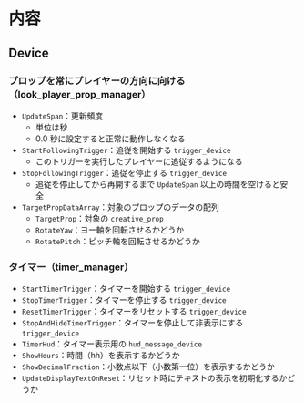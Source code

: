 ﻿# 内容
## Device
### プロップを常にプレイヤーの方向に向ける（look_player_prop_manager）
- ``UpdateSpan``：更新頻度
    - 単位は秒
    - 0.0 秒に設定すると正常に動作しなくなる
- ``StartFollowingTrigger``：追従を開始する ``trigger_device``
    - このトリガーを実行したプレイヤーに追従するようになる
- ``StopFollowingTrigger``：追従を停止する ``trigger_device``
    - 追従を停止してから再開するまで ``UpdateSpan`` 以上の時間を空けると安全
- ``TargetPropDataArray``：対象のプロップのデータの配列
    - ``TargetProp``：対象の ``creative_prop``
    - ``RotateYaw``：ヨー軸を回転させるかどうか
    - ``RotatePitch``：ピッチ軸を回転させるかどうか
### タイマー（timer_manager）
- ``StartTimerTrigger``：タイマーを開始する ``trigger_device``
- ``StopTimerTrigger``：タイマーを停止する ``trigger_device``
- ``ResetTimerTrigger``：タイマーをリセットする ``trigger_device``
- ``StopAndHideTimerTrigger``：タイマーを停止して非表示にする ``trigger_device``
- ``TimerHud``：タイマー表示用の ``hud_message_device``
- ``ShowHours``：時間（hh）を表示するかどうか
- ``ShowDecimalFraction``：小数点以下（小数第一位）を表示するかどうか
- ``UpdateDisplayTextOnReset``：リセット時にテキストの表示を初期化するかどうか